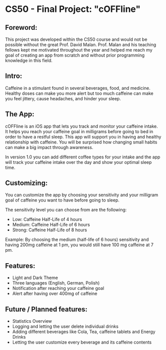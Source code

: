 # CS50 - Final Project: "cOFFline"

## Foreword:

This project was developed within the CS50 course and would not be possible without the great Prof. David Malan. Prof. Malan and his teaching fellows kept me motivated throughout the year and helped me reach my goal of creating an app from scratch and without prior programming knowledge in this field.

## Intro:
Caffeine in a stimulant found in several beverages, food, and medicine. Healthy doses can make you more alert but too much caffeine can make you feel jittery, cause headaches, and hinder your sleep.

## The App:
cOFFline is an iOS app that lets you track and monitor your caffeine intake. It helps you reach your caffeine goal in milligrams before going to bed in order to have a restful sleep. This app will support you in having and healthy relationship with caffeine. You will be surprised how changing small habits can make a big impact through awareness.

In version 1.0 you can add different coffee types for your intake and the app will track your caffeine intake over the day and show your optimal sleep time.

## Customizing: 
You can customize the app by choosing your sensitivity and your milligram goal of caffeine you want to have before going to sleep.

The sensitivity level you can choose from are the following:

- Low: Caffeine Half-Life of 4 hours
- Medium: Caffeine Half-Life of 6 hours
- Strong: Caffeine Half-Life of 8 hours 

Example: By choosing the medium (half-life of 6 hours) sensitivity and having 200mg caffeine at 1 pm, you would still have 100 mg caffeine at 7 pm.


## Features:
- Light and Dark Theme
- Three languages (English, German, Polish)
- Notification after reaching your caffeine goal
- Alert after having over 400mg of caffeine

## Future / Planned features:
- Statistics Overview
- Logging and letting the user delete individual drinks
- Adding different beverages like Cola, Tea, caffeine tablets and Energy Drinks
- Letting the user customize every beverage and its caffeine contents

